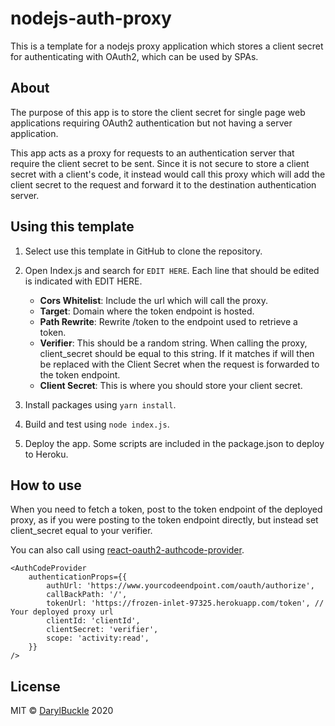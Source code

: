 # nodejs-auth-proxy

This is a template for a nodejs proxy application which stores a client secret for authenticating with OAuth2, which can be used by SPAs.

## About

The purpose of this app is to store the client secret for single page web applications requiring OAuth2 authentication but not having a server application.

This app acts as a proxy for requests to an authentication server that require the client secret to be sent. Since it is not secure to store a client secret with a client's code, it instead would call this proxy which will add the client secret to the request and forward it to the destination authentication server.

## Using this template

1. Select use this template in GitHub to clone the repository.


2. Open Index.js and search for ```EDIT HERE```. Each line that should be edited is indicated with EDIT HERE.
    - **Cors Whitelist**: Include the url which will call the proxy.
    - **Target**: Domain where the token endpoint is hosted.
    - **Path Rewrite**: Rewrite /token to the endpoint used to retrieve a token.
    - **Verifier**: This should be a random string. When calling the proxy, client_secret should be equal to this string. If it matches if will then be replaced with the Client Secret when the request is forwarded to the token endpoint.
    - **Client Secret**: This is where you should store your client secret.

3. Install packages using ```yarn install```.

4. Build and test using ```node index.js```.

5. Deploy the app. Some scripts are included in the package.json to deploy to Heroku.


## How to use

When you need to fetch a token, post to the token endpoint of the deployed proxy, as if you were posting to the token endpoint directly, but instead set client_secret equal to your verifier.

You can also call using [react-oauth2-authcode-provider](https://github.com/darylbuckle/react-oauth2-authcode-provider).

```tsx
<AuthCodeProvider 
    authenticationProps={{
        authUrl: 'https://www.yourcodeendpoint.com/oauth/authorize',
        callBackPath: '/',
        tokenUrl: 'https://frozen-inlet-97325.herokuapp.com/token', // Your deployed proxy url
        clientId: 'clientId',
        clientSecret: 'verifier',
        scope: 'activity:read',
    }}
/>
```


## License

MIT © [DarylBuckle](https://github.com/DarylBuckle) 2020
